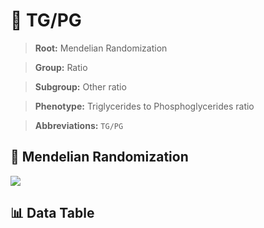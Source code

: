 # 🧪 TG/PG

> **Root:** Mendelian Randomization

> **Group:** Ratio  

> **Subgroup:** Other ratio

> **Phenotype:** Triglycerides to Phosphoglycerides ratio  

> **Abbreviations:** `TG/PG`

## 🧬 Mendelian Randomization  

<img src="/MR/Figures/Inverse/TG_PG.png"/>


## 📊 Data Table


<CsvTableMRI src="/MR_Data/Inverse/TG_PG.csv"/>
